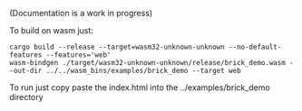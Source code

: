 
(Documentation is a work in progress)

To build on wasm just:
```
cargo build --release --target=wasm32-unknown-unknown --no-default-features --features='web'
wasm-bindgen ./target/wasm32-unknown-unknown/release/brick_demo.wasm --out-dir ../../wasm_bins/examples/brick_demo --target web
```
To run just copy paste the index.html into the ../examples/brick_demo directory






